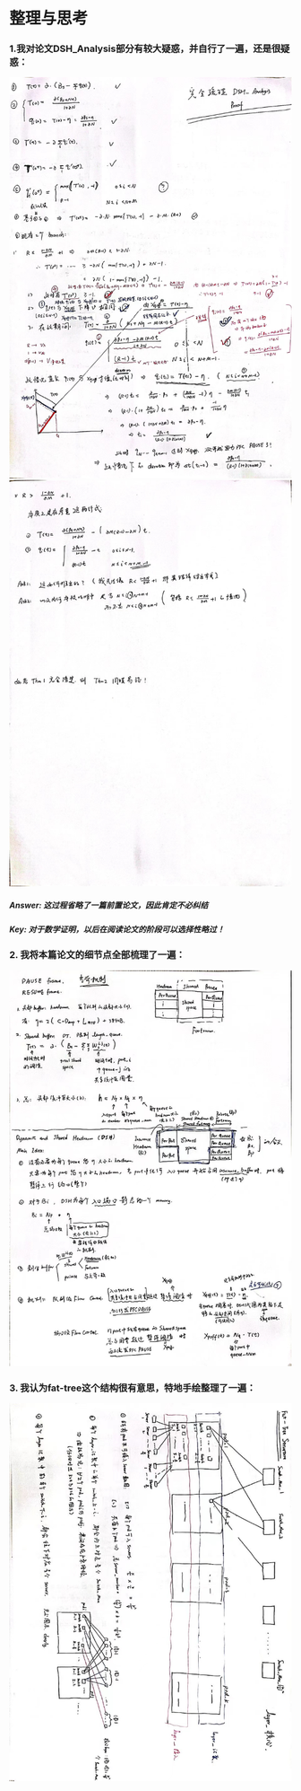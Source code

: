 # 整理与思考

### 1.我对论文DSH_Analysis部分有较大疑惑，并自行了一遍，还是很疑惑：

![](pho/11.jpg)
![](pho/12.jpg)

##### Answer: 这过程省略了一篇前置论文，因此肯定不必纠结
##### Key: 对于数学证明，以后在阅读论文的阶段可以选择性略过！

### 2. 我将本篇论文的细节点全部梳理了一遍：
![](pho/07.jpg)

### 3. 我认为fat-tree这个结构很有意思，特地手绘整理了一遍：
![](pho/06.jpg)